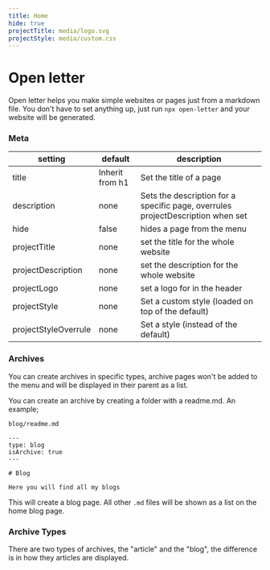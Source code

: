 ```yaml
---
title: Home
hide: true
projectTitle: media/logo.svg
projectStyle: media/custom.css
---
```


# Open letter

Open letter helps you make simple websites or pages just from a markdown file. You don't have to set anything up, just run `npx open-letter` and your website will be generated.

### Meta

| setting              | default         | description                                       |
| -------------------- | --------------- | ------------------------------------------------- |
| title                | Inherit from h1 | Set the title of a page                           |
| description          | none            | Sets the description for a specific page, overrules projectDescription when set |
| hide                 | false           | hides a page from the menu                        |
| projectTitle         | none            | set the title for the whole website               |
| projectDescription   | none            | set the description for the whole website               |
| projectLogo          | none            | set a logo for in the header                      |
| projectStyle         | none            | Set a custom style (loaded on top of the default) |
| projectStyleOverrule | none            | Set a style (instead of the default)              |


### Archives

You can create archives in specific types, archive pages won't be added to the menu and will be displayed in their parent as a list.

You can create an archive by creating a folder with a readme.md. An example;

`blog/readme.md`

```
---
type: blog
isArchive: true
---

# Blog

Here you will find all my blogs
```

This will create a blog page. All other `.md` files will be shown as a list on the home blog page.

### Archive Types

There are two types of archives, the "article" and the "blog", the difference is in how they articles are displayed. 



